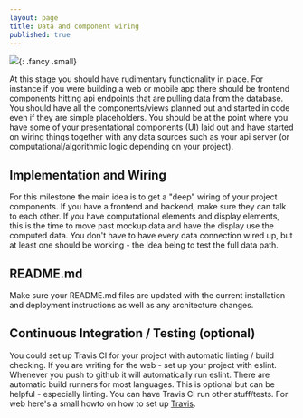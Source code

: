 ```yaml
---
layout: page
title: Data and component wiring
published: true
---
```



![](http://i.giphy.com/3o6MbnG1lpwIf5stB6.gif){: .fancy .small}


At this stage you should have rudimentary functionality in place. For instance if you were building a web or mobile app there should be frontend components hitting api endpoints that are pulling data from the database. You should have all the components/views planned out and started in code even if they are simple placeholders. You should be at the point where you have some of your presentational components (UI) laid out and have started on wiring things together with any data sources such as your api server (or computational/algorithmic logic depending on your project).

## Implementation and Wiring

For this milestone the main idea is to get a "deep" wiring of your project components.  If you have a frontend and backend, make sure they can talk to each other.  If you have computational elements and display elements, this is the time to move past mockup data and have the display use the computed data.  You don't have to have every data connection wired up, but at least one should be working - the idea being to test the full data path.

## README.md

Make sure your README.md files are updated with the current installation and deployment instructions as well as any architecture changes.

## Continuous Integration / Testing (optional)

You could set up Travis CI for your project with automatic linting / build checking. If you are writing for the web - set up your project with eslint.   Whenever you push to github it will automatically run eslint. There are automatic build runners for most languages. This is optional but can be helpful - especially linting.  You can have Travis CI run other stuff/tests. For web here's a small howto on how to set up [Travis](http://cs52.me/resources/travis).
